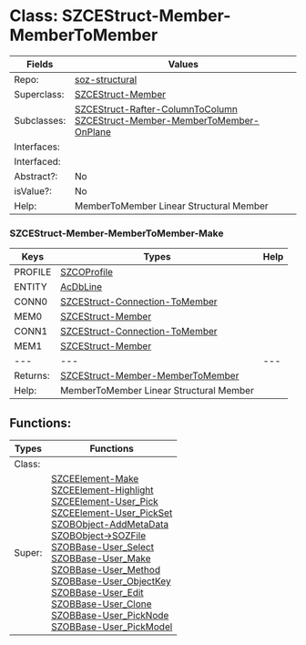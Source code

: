 
# Class:	SZCEStruct-Member-MemberToMember

| Fields | Values |
| --------- | --------- |
| Repo: | [soz-structural](/repos/soz-structural.html) |
| Superclass: | [SZCEStruct-Member](SZCEStruct-Member.html) |
| Subclasses: | [SZCEStruct-Rafter-ColumnToColumn](SZCEStruct-Rafter-ColumnToColumn.html) <br> [SZCEStruct-Member-MemberToMember-OnPlane](SZCEStruct-Member-MemberToMember-OnPlane.html) |
| Interfaces: |  |
| Interfaced: |  |
| Abstract?: | No |
| isValue?: | No |
| Help: | MemberToMember Linear Structural Member |

### SZCEStruct-Member-MemberToMember-Make

| Keys | Types | Help |
| --------- | --------- | --------- |
| PROFILE | [SZCOProfile](SZCOProfile.html) |  |
| ENTITY | [AcDbLine](AcDbLine.html) |  |
| CONN0 | [SZCEStruct-Connection-ToMember](SZCEStruct-Connection-ToMember.html) |  |
| MEM0 | [SZCEStruct-Member](SZCEStruct-Member.html) |  |
| CONN1 | [SZCEStruct-Connection-ToMember](SZCEStruct-Connection-ToMember.html) |  |
| MEM1 | [SZCEStruct-Member](SZCEStruct-Member.html) |  |
| --- | --- | --- |
| Returns: | [SZCEStruct-Member-MemberToMember](SZCEStruct-Member-MemberToMember.html) |
| Help: | MemberToMember Linear Structural Member |


## Functions:

| Types | Functions |
| --------- | --------- |
| Class: |  |
| Super: | [SZCEElement-Make](SZCEElement.html) <br> [SZCEElement-Highlight](SZCEElement.html) <br> [SZCEElement-User_Pick](SZCEElement.html) <br> [SZCEElement-User_PickSet](SZCEElement.html) <br> [SZOBObject-AddMetaData](SZOBObject.html) <br> [SZOBObject->SOZFile](SZOBObject.html) <br> [SZOBBase-User_Select](SZOBBase.html) <br> [SZOBBase-User_Make](SZOBBase.html) <br> [SZOBBase-User_Method](SZOBBase.html) <br> [SZOBBase-User_ObjectKey](SZOBBase.html) <br> [SZOBBase-User_Edit](SZOBBase.html) <br> [SZOBBase-User_Clone](SZOBBase.html) <br> [SZOBBase-User_PickNode](SZOBBase.html) <br> [SZOBBase-User_PickModel](SZOBBase.html) |


